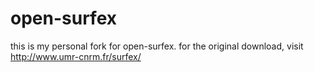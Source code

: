# open-surfex
this is my personal fork for open-surfex. for the original download, visit http://www.umr-cnrm.fr/surfex/
